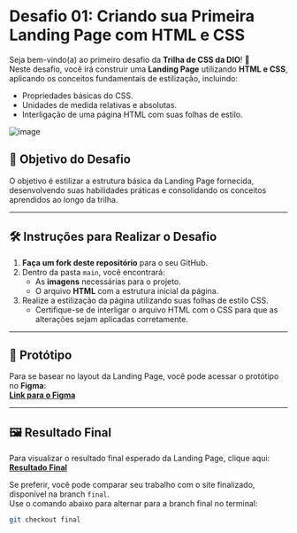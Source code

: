 # Desafio 01: Criando sua Primeira Landing Page com HTML e CSS

Seja bem-vindo(a) ao primeiro desafio da **Trilha de CSS da DIO**! 🎉  
Neste desafio, você irá construir uma **Landing Page** utilizando **HTML e CSS**, aplicando os conceitos fundamentais de estilização, incluindo:

- Propriedades básicas do CSS.
- Unidades de medida relativas e absolutas.
- Interligação de uma página HTML com suas folhas de estilo.


![image](https://user-images.githubusercontent.com/55519539/183538055-6cce606c-7d1d-4d15-a4be-ffeb5b37c956.png)

## 🚀 Objetivo do Desafio

O objetivo é estilizar a estrutura básica da Landing Page fornecida, desenvolvendo suas habilidades práticas e consolidando os conceitos aprendidos ao longo da trilha.

---

## 🛠️ Instruções para Realizar o Desafio

1. **Faça um fork deste repositório** para o seu GitHub.
2. Dentro da pasta `main`, você encontrará:
   - As **imagens** necessárias para o projeto.
   - O arquivo **HTML** com a estrutura inicial da página.
3. Realize a estilização da página utilizando suas folhas de estilo CSS.  
   - Certifique-se de interligar o arquivo HTML com o CSS para que as alterações sejam aplicadas corretamente.

---

## 🎨 Protótipo

Para se basear no layout da Landing Page, você pode acessar o protótipo no **Figma**:  
[**Link para o Figma**](https://www.figma.com/file/3PiokoJj9IhGDnNiWAJbz7/DIO---Desafio-01?node-id=2%3A6)  

---

## 🖼️ Resultado Final

Para visualizar o resultado final esperado da Landing Page, clique aqui:  
[**Resultado Final**](https://nicolyjjang.github.io/trilha-css-dio/)  

Se preferir, você pode comparar seu trabalho com o site finalizado, disponível na branch `final`.  
Use o comando abaixo para alternar para a branch final no terminal:  
```bash
git checkout final
